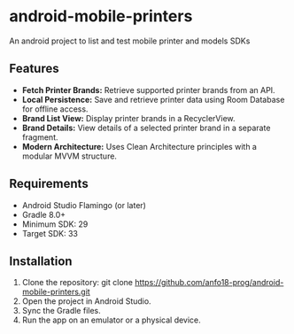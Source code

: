 # android-mobile-printers

An android project to list and test mobile printer and models SDKs

## Features

- **Fetch Printer Brands:** Retrieve supported printer brands from an API.
- **Local Persistence:** Save and retrieve printer data using Room Database for offline access.
- **Brand List View:** Display printer brands in a RecyclerView.
- **Brand Details:** View details of a selected printer brand in a separate fragment.
- **Modern Architecture:** Uses Clean Architecture principles with a modular MVVM structure.

## Requirements

- Android Studio Flamingo (or later)
- Gradle 8.0+
- Minimum SDK: 29
- Target SDK: 33

## Installation

1. Clone the repository: git clone https://github.com/anfo18-prog/android-mobile-printers.git
3. Open the project in Android Studio.
4. Sync the Gradle files.
5. Run the app on an emulator or a physical device.
